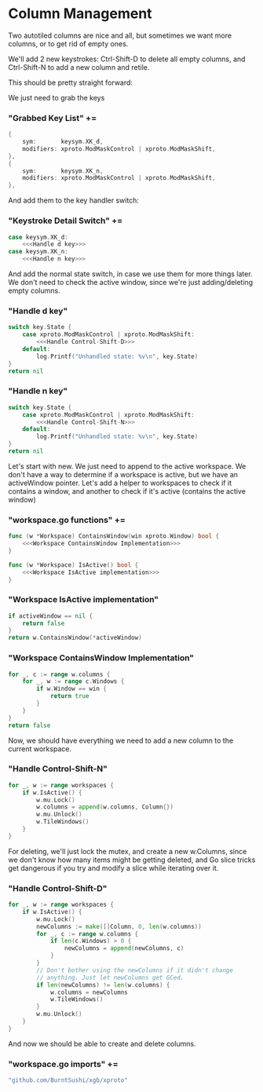 # Column Management

Two autotiled columns are nice and all, but sometimes we want more columns, or
to get rid of empty ones.

We'll add 2 new keystrokes: Ctrl-Shift-D to delete all empty columns, and
Ctrl-Shift-N to add a new column and retile.

This should be pretty straight forward:

We just need to grab the keys
### "Grabbed Key List" +=
```go
{
	sym:       keysym.XK_d,
	modifiers: xproto.ModMaskControl | xproto.ModMaskShift,
},
{
	sym:       keysym.XK_n,
	modifiers: xproto.ModMaskControl | xproto.ModMaskShift,
},
```

And add them to the key handler switch:
### "Keystroke Detail Switch" +=
```go
case keysym.XK_d:
	<<<Handle d key>>>
case keysym.XK_n:
	<<<Handle n key>>>
```

And add the normal state switch, in case we use them for more things later. We
don't need to check the active window, since we're just adding/deleting empty
columns.

### "Handle d key"
```go
switch key.State {
	case xproto.ModMaskControl | xproto.ModMaskShift:
		<<<Handle Control-Shift-D>>>
	default:
		log.Printf("Unhandled state: %v\n", key.State)
}
return nil
```

### "Handle n key"
```go
switch key.State {
	case xproto.ModMaskControl | xproto.ModMaskShift:
		<<<Handle Control-Shift-N>>>
	default:
		log.Printf("Unhandled state: %v\n", key.State)
}
return nil
```

Let's start with new. We just need to append to the active workspace. We don't
have a way to determine if a workspace is active, but we have an activeWindow
pointer. Let's add a helper to workspaces to check if it contains a window,
and another to check if it's active (contains the active window)

### "workspace.go functions" +=
```go
func (w *Workspace) ContainsWindow(win xproto.Window) bool {
	<<<Workspace ContainsWindow Implementation>>>
}

func (w *Workspace) IsActive() bool {
	<<<Workspace IsActive implementation>>>
}
```

### "Workspace IsActive implementation"
```go
if activeWindow == nil {
	return false
}
return w.ContainsWindow(*activeWindow)
```

### "Workspace ContainsWindow Implementation"
```go
for _, c := range w.columns {
	for _, w := range c.Windows {
		if w.Window == win {
			return true
		}
	}
}
return false
```

Now, we should have everything we need to add a new column to the current
workspace.

### "Handle Control-Shift-N"
```go
for _, w := range workspaces {
	if w.IsActive() {
		w.mu.Lock()
		w.columns = append(w.columns, Column{})
		w.mu.Unlock()
		w.TileWindows()
	}
}
```

For deleting, we'll just lock the mutex, and create a new w.Columns, since we
don't know how many items might be getting deleted, and Go slice tricks get
dangerous if you try and modify a slice while iterating over it.

### "Handle Control-Shift-D"
```go
for _, w := range workspaces {
	if w.IsActive() {
		w.mu.Lock()
		newColumns := make([]Column, 0, len(w.columns))
		for _, c := range w.columns {
			if len(c.Windows) > 0 {
				newColumns = append(newColumns, c)
			}
		}
		// Don't bother using the newColumns if it didn't change
		// anything. Just let newColumns get GCed.
		if len(newColumns) != len(w.columns) {
			w.columns = newColumns
			w.TileWindows()
		}
		w.mu.Unlock()
	}
}
```

And now we should be able to create and delete columns.

### "workspace.go imports" +=
```go
"github.com/BurntSushi/xgb/xproto"
```
